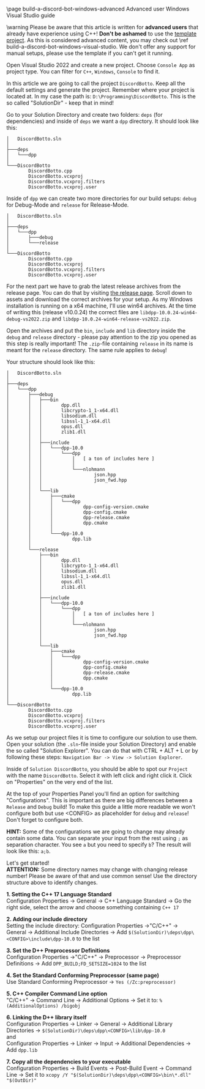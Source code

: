 \page build-a-discord-bot-windows-advanced Advanced user Windows Visual Studio guide

\warning Please be aware that this article is written for **advanced users** that already have experience using C++! **Don't be ashamed** to use the [template project](https://github.com/brainboxdotcc/windows-bot-template). As this is considered advanced content, you may check out \ref build-a-discord-bot-windows-visual-studio. We don't offer any support for manual setups, please use the template if you can't get it running.
  
  
Open Visual Studio 2022 and create a new project. Choose `Console App` as project type. You can filter for `C++`, `Windows`, `Console` to find it.
  
  
In this article we are going to call the project `DiscordBotto`. Keep all the default settings and generate the project.
Remember where your project is located at. In my case the path is: `D:\Programming\DiscordBotto`. This is the so called "SolutionDir" - keep that in mind!

Go to your Solution Directory and create two folders: `deps` (for dependencies) and inside of `deps` we want a `dpp` directory.
It should look like this:
```
│   DiscordBotto.sln
│
├───deps
│   └───dpp
│
└───DiscordBotto
        DiscordBotto.cpp
        DiscordBotto.vcxproj
        DiscordBotto.vcxproj.filters
        DiscordBotto.vcxproj.user
```

Inside of `dpp` we can create two more directories for our build setups: `debug` for Debug-Mode and `release` for Release-Mode.

```
│   DiscordBotto.sln
│
├───deps
│   └───dpp
│       ├───debug
│       └───release
│
└───DiscordBotto
        DiscordBotto.cpp
        DiscordBotto.vcxproj
        DiscordBotto.vcxproj.filters
        DiscordBotto.vcxproj.user
```

For the next part we have to grab the latest release archives from the release page. You can do that by visiting [the release page](https://github.com/brainboxdotcc/DPP/releases/latest).
Scroll down to assets and download the correct archives for your setup. As my Windows installation is running on a x64 machine, I'll use win64 archives.
At the time of writing this (release v10.0.24) the correct files are `libdpp-10.0.24-win64-debug-vs2022.zip` and `libdpp-10.0.24-win64-release-vs2022.zip`.

Open the archives and put the `bin`, `include` and `lib` directory inside the `debug` and `release` directory - please pay attention to the zip you opened as this step is really important!
The `.zip`-file containing `release` in its name is meant for the `release` directory. The same rule applies to `debug`!

Your structure should look like this:
```
│   DiscordBotto.sln
│
├───deps
│   └───dpp
│       ├───debug
│       │   ├───bin
│       │   │       dpp.dll
│       │   │       libcrypto-1_1-x64.dll
│       │   │       libsodium.dll
│       │   │       libssl-1_1-x64.dll
│       │   │       opus.dll
│       │   │       zlib1.dll
│       │   │
│       │   ├───include
│       │   │   └───dpp-10.0
│       │   │       └───dpp
│       │   │           │   [ a ton of includes here ]
│       │   │           │
│       │   │           └───nlohmann
│       │   │                   json.hpp
│       │   │                   json_fwd.hpp
│       │   │
│       │   └───lib
│       │       ├───cmake
│       │       │   └───dpp
│       │       │           dpp-config-version.cmake
│       │       │           dpp-config.cmake
│       │       │           dpp-release.cmake
│       │       │           dpp.cmake
│       │       │
│       │       └───dpp-10.0
│       │               dpp.lib
│       │
│       └───release
│           ├───bin
│           │       dpp.dll
│           │       libcrypto-1_1-x64.dll
│           │       libsodium.dll
│           │       libssl-1_1-x64.dll
│           │       opus.dll
│           │       zlib1.dll
│           │
│           ├───include
│           │   └───dpp-10.0
│           │       └───dpp
│           │           │   [ a ton of includes here ]
│           │           │
│           │           └───nlohmann
│           │                   json.hpp
│           │                   json_fwd.hpp
│           │
│           └───lib
│               ├───cmake
│               │   └───dpp
│               │           dpp-config-version.cmake
│               │           dpp-config.cmake
│               │           dpp-release.cmake
│               │           dpp.cmake
│               │
│               └───dpp-10.0
│                       dpp.lib
│
└───DiscordBotto
        DiscordBotto.cpp
        DiscordBotto.vcxproj
        DiscordBotto.vcxproj.filters
        DiscordBotto.vcxproj.user
```

As we setup our project files it is time to configure our solution to use them.
Open your solution (the `.sln`-file inside your Solution Directory) and enable the so called "Solution Explorer". You can do that with CTRL + ALT + L or by following these steps:
`Navigation Bar -> View -> Solution Explorer`.

Inside of `Solution DiscordBotto`, you should be able to spot our `Project` with the name `DiscordBotto`. Select it with left click and right click it. Click on "Properties" on the very end of the list.

At the top of your Properties Panel you'll find an option for switching "Configurations". This is important as there are big differences between a `Release` and `Debug` build!
To make this guide a little more readable we won't configure both but use \<CONFIG\> as placeholder for `debug` and `release`! Don't forget to configure both.

**HINT:** Some of the configurations we are going to change may already contain some data. You can separate your input from the rest using `;` as separation character.
You see `a` but you need to specify `b`? The result will look like this: `a;b`.  
  
Let's get started!  
**ATTENTION:** Some directory names may change with changing release number! Please be aware of that and use common sense! Use the directory structure above to identify changes.  
  
  
**1. Setting the C++ 17 Language Standard**  
Configuration Properties -> General -> C++ Language Standard -> Go the right side, select the arrow and choose something containing `C++ 17`  
  
**2. Adding our include directory**  
Setting the include directory: Configuration Properties ->"C/C++" -> General -> Additional Include Directories -> Add `$(SolutionDir)\deps\dpp\<CONFIG>\include\dpp-10.0` to the list  
  
**3. Set the D++ Preprocessor Definitions**  
Configuration Properties ->"C/C++" -> Preprocessor -> Preprocessor Definitions -> Add `DPP_BUILD;FD_SETSIZE=1024` to the list  
  
**4. Set the Standard Conforming Preprocessor (same page)**  
Use Standard Conforming Preprocessor -> `Yes (/Zc:preprocessor)`  
  
**5. C++ Compiler Command Line option**  
"C/C++" -> Command Line -> Additional Options -> Set it to: `%(AdditionalOptions) /bigobj`  
  
**6. Linking the D++ library itself**  
Configuration Properties -> Linker -> General -> Additional Library Directories -> `$(SolutionDir)\deps\dpp\<CONFIG>\lib\dpp-10.0`  
and  
Configuration Properties -> Linker -> Input -> Additional Dependencies -> Add `dpp.lib`  
  
**7. Copy all the dependencies to your executable**  
Configuration Properties -> Build Events -> Post-Build Event -> Command Line -> Set it to `xcopy /Y "$(SolutionDir)\deps\dpp\<CONFIG>\bin\*.dll" "$(OutDir)"`  